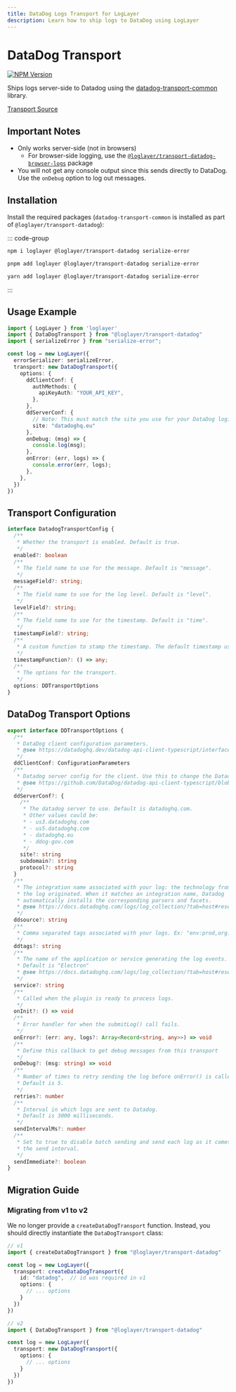 ```yaml
---
title: DataDog Logs Transport for LogLayer
description: Learn how to ship logs to DataDog using LogLayer
---
```


# DataDog Transport

[![NPM Version](https://img.shields.io/npm/v/%40loglayer%2Ftransport-datadog)](https://www.npmjs.com/package/@loglayer/transport-datadog)

Ships logs server-side to Datadog using the [datadog-transport-common](https://www.npmjs.com/package/datadog-transport-common) library.

[Transport Source](https://github.com/loglayer/loglayer/tree/master/packages/transports/datadog)

## Important Notes

- Only works server-side (not in browsers)
    * For browser-side logging, use the [`@loglayer/transport-datadog-browser-logs`](/transports/datadog-browser-logs) package
- You will not get any console output since this sends directly to DataDog. Use the `onDebug` option to log out messages.

## Installation

Install the required packages (`datadog-transport-common` is installed as part of `@loglayer/transport-datadog`):

::: code-group

```sh [npm]
npm i loglayer @loglayer/transport-datadog serialize-error
```

```sh [pnpm]
pnpm add loglayer @loglayer/transport-datadog serialize-error
```

```sh [yarn]
yarn add loglayer @loglayer/transport-datadog serialize-error
```

:::

## Usage Example

```typescript
import { LogLayer } from 'loglayer'
import { DataDogTransport } from "@loglayer/transport-datadog"
import { serializeError } from "serialize-error";

const log = new LogLayer({
  errorSerializer: serializeError,
  transport: new DataDogTransport({
    options: {
      ddClientConf: {
        authMethods: {
          apiKeyAuth: "YOUR_API_KEY",
        },
      },
      ddServerConf: {
        // Note: This must match the site you use for your DataDog login - See below for more info
        site: "datadoghq.eu"
      },
      onDebug: (msg) => {
        console.log(msg);
      },
      onError: (err, logs) => {
        console.error(err, logs);
      },
    },
  })
})
```

## Transport Configuration

```typescript
interface DatadogTransportConfig {
  /**
   * Whether the transport is enabled. Default is true.
   */
  enabled?: boolean
  /**
   * The field name to use for the message. Default is "message".
   */
  messageField?: string;
  /**
   * The field name to use for the log level. Default is "level".
   */
  levelField?: string;
  /**
   * The field name to use for the timestamp. Default is "time".
   */
  timestampField?: string;
  /**
   * A custom function to stamp the timestamp. The default timestamp uses the ISO 8601 format.
   */
  timestampFunction?: () => any;
  /**
   * The options for the transport.
   */
  options: DDTransportOptions
}
```

## DataDog Transport Options

```typescript
export interface DDTransportOptions {
  /**
   * DataDog client configuration parameters.
   * @see https://datadoghq.dev/datadog-api-client-typescript/interfaces/client.Configuration.html
   */
  ddClientConf: ConfigurationParameters
  /**
   * Datadog server config for the client. Use this to change the Datadog server region.
   * @see https://github.com/DataDog/datadog-api-client-typescript/blob/1e1097c68a437894b482701ecbe3d61522429319/packages/datadog-api-client-common/servers.ts#L90
   */
  ddServerConf?: {
    /**
     * The datadog server to use. Default is datadoghq.com.
     * Other values could be:
     * - us3.datadoghq.com
     * - us5.datadoghq.com
     * - datadoghq.eu
     * - ddog-gov.com
     */
    site?: string
    subdomain?: string
    protocol?: string
  }
  /**
   * The integration name associated with your log: the technology from which
   * the log originated. When it matches an integration name, Datadog
   * automatically installs the corresponding parsers and facets.
   * @see https://docs.datadoghq.com/logs/log_collection/?tab=host#reserved-attributes
   */
  ddsource?: string
  /**
   * Comma separated tags associated with your logs. Ex: "env:prod,org:finance"
   */
  ddtags?: string
  /**
   * The name of the application or service generating the log events.
   * Default is "Electron"
   * @see https://docs.datadoghq.com/logs/log_collection/?tab=host#reserved-attributes
   */
  service?: string
  /**
   * Called when the plugin is ready to process logs.
   */
  onInit?: () => void
  /**
   * Error handler for when the submitLog() call fails.
   */
  onError?: (err: any, logs?: Array<Record<string, any>>) => void
  /**
   * Define this callback to get debug messages from this transport
   */
  onDebug?: (msg: string) => void
  /**
   * Number of times to retry sending the log before onError() is called.
   * Default is 5.
   */
  retries?: number
  /**
   * Interval in which logs are sent to Datadog.
   * Default is 3000 milliseconds.
   */
  sendIntervalMs?: number
  /**
   * Set to true to disable batch sending and send each log as it comes in. This disables
   * the send interval.
   */
  sendImmediate?: boolean
}
```

## Migration Guide

### Migrating from v1 to v2

We no longer provide a `createDataDogTransport` function. Instead, you should directly instantiate the `DataDogTransport` class:

```typescript
// v1
import { createDataDogTransport } from "@loglayer/transport-datadog"

const log = new LogLayer({
  transport: createDataDogTransport({
    id: "datadog",  // id was required in v1
    options: {
      // ... options
    }
  })
})

// v2
import { DataDogTransport } from "@loglayer/transport-datadog"

const log = new LogLayer({
  transport: new DataDogTransport({
    options: {
      // ... options
    }
  })
})
```
